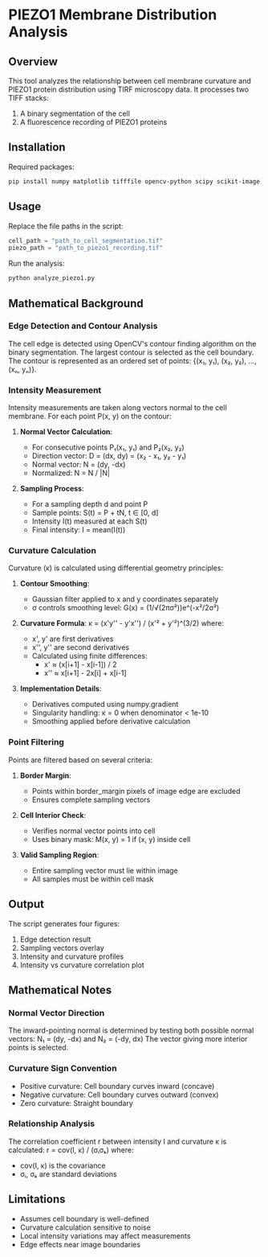 # PIEZO1 Membrane Distribution Analysis
## Overview
This tool analyzes the relationship between cell membrane curvature and PIEZO1 protein distribution using TIRF microscopy data. It processes two TIFF stacks:
1. A binary segmentation of the cell
2. A fluorescence recording of PIEZO1 proteins

## Installation
Required packages:
```bash
pip install numpy matplotlib tifffile opencv-python scipy scikit-image
```

## Usage
Replace the file paths in the script:
```python
cell_path = "path_to_cell_segmentation.tif"
piezo_path = "path_to_piezo1_recording.tif"
```

Run the analysis:
```bash
python analyze_piezo1.py
```

## Mathematical Background

### Edge Detection and Contour Analysis
The cell edge is detected using OpenCV's contour finding algorithm on the binary segmentation. The largest contour is selected as the cell boundary. The contour is represented as an ordered set of points: {(x₁, y₁), (x₂, y₂), ..., (xₙ, yₙ)}.

### Intensity Measurement
Intensity measurements are taken along vectors normal to the cell membrane. For each point P(x, y) on the contour:

1. **Normal Vector Calculation**:
   - For consecutive points P₁(x₁, y₁) and P₂(x₂, y₂)
   - Direction vector: D = (dx, dy) = (x₂ - x₁, y₂ - y₁)
   - Normal vector: N = (dy, -dx)
   - Normalized: N = N / |N|

2. **Sampling Process**:
   - For a sampling depth d and point P
   - Sample points: S(t) = P + tN, t ∈ [0, d]
   - Intensity I(t) measured at each S(t)
   - Final intensity: I = mean(I(t))

### Curvature Calculation
Curvature (κ) is calculated using differential geometry principles:

1. **Contour Smoothing**:
   - Gaussian filter applied to x and y coordinates separately
   - σ controls smoothing level: G(x) = (1/√(2πσ²))e^(-x²/2σ²)

2. **Curvature Formula**:
   κ = (x'y'' - y'x'') / (x'² + y'²)^(3/2)
   where:
   - x', y' are first derivatives
   - x'', y'' are second derivatives
   - Calculated using finite differences:
     - x' ≈ (x[i+1] - x[i-1]) / 2
     - x'' ≈ x[i+1] - 2x[i] + x[i-1]

3. **Implementation Details**:
   - Derivatives computed using numpy.gradient
   - Singularity handling: κ = 0 when denominator < 1e-10
   - Smoothing applied before derivative calculation

### Point Filtering
Points are filtered based on several criteria:

1. **Border Margin**:
   - Points within border_margin pixels of image edge are excluded
   - Ensures complete sampling vectors

2. **Cell Interior Check**:
   - Verifies normal vector points into cell
   - Uses binary mask: M(x, y) = 1 if (x, y) inside cell

3. **Valid Sampling Region**:
   - Entire sampling vector must lie within image
   - All samples must be within cell mask

## Output
The script generates four figures:
1. Edge detection result
2. Sampling vectors overlay
3. Intensity and curvature profiles
4. Intensity vs curvature correlation plot

## Mathematical Notes

### Normal Vector Direction
The inward-pointing normal is determined by testing both possible normal vectors:
N₁ = (dy, -dx) and N₂ = (-dy, dx)
The vector giving more interior points is selected.

### Curvature Sign Convention
- Positive curvature: Cell boundary curves inward (concave)
- Negative curvature: Cell boundary curves outward (convex)
- Zero curvature: Straight boundary

### Relationship Analysis
The correlation coefficient r between intensity I and curvature κ is calculated:
r = cov(I, κ) / (σᵢσₖ)
where:
- cov(I, κ) is the covariance
- σᵢ, σₖ are standard deviations

## Limitations
- Assumes cell boundary is well-defined
- Curvature calculation sensitive to noise
- Local intensity variations may affect measurements
- Edge effects near image boundaries


